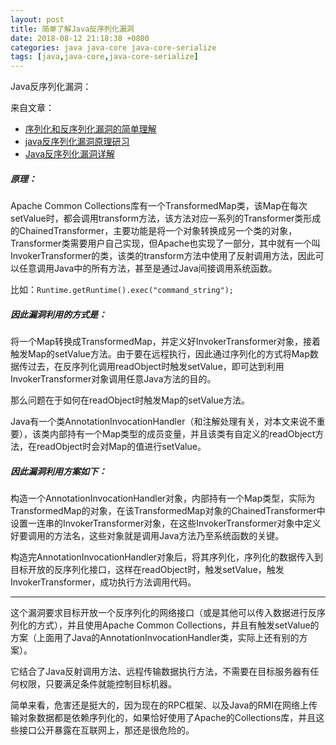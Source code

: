 ```yaml
---
layout: post
title: 简单了解Java反序列化漏洞
date: 2018-08-12 21:18:38 +0800
categories: java java-core java-core-serialize
tags: [java,java-core,java-core-serialize]
---
```

Java反序列化漏洞：

来自文章：
- [序列化和反序列化漏洞的简单理解](https://blog.csdn.net/jameson_/article/details/73826384)
- [java反序列化漏洞原理研习](https://www.cnblogs.com/KevinGeorge/p/8448967.html)
- [Java反序列化漏洞详解](https://www.secpulse.com/archives/42126.html)

##### 原理：

Apache Common Collections库有一个TransformedMap类，该Map在每次setValue时，都会调用transform方法，该方法对应一系列的Transformer类形成的ChainedTransformer，主要功能是将一个对象转换成另一个类的对象，Transformer类需要用户自己实现，但Apache也实现了一部分，其中就有一个叫InvokerTransformer的类，该类的transform方法中使用了反射调用方法，因此可以任意调用Java中的所有方法，甚至是通过Java间接调用系统函数。

比如：`Runtime.getRuntime().exec("command_string");`

##### 因此漏洞利用的方式是：

将一个Map转换成TransformedMap，并定义好InvokerTransformer对象，接着触发Map的setValue方法。由于要在远程执行，因此通过序列化的方式将Map数据传过去，在反序列化调用readObject时触发setValue，即可达到利用InvokerTransformer对象调用任意Java方法的目的。

那么问题在于如何在readObject时触发Map的setValue方法。

Java有一个类AnnotationInvocationHandler（和注解处理有关，对本文来说不重要），该类内部持有一个Map类型的成员变量，并且该类有自定义的readObject方法，在readObject时会对Map的值进行setValue。

##### 因此漏洞利用方案如下：

构造一个AnnotationInvocationHandler对象，内部持有一个Map类型，实际为TransformedMap的对象，在该TransformedMap对象的ChainedTransformer中设置一连串的InvokerTransformer对象，在这些InvokerTransformer对象中定义好要调用的方法名，这些对象就是调用Java方法乃至系统函数的关键。

构造完AnnotationInvocationHandler对象后，将其序列化，序列化的数据传入到目标开放的反序列化接口，这样在readObject时，触发setValue，触发InvokerTransformer，成功执行方法调用代码。

---
这个漏洞要求目标开放一个反序列化的网络接口（或是其他可以传入数据进行反序列化的方式），并且使用Apache Common Collections，并且有触发setValue的方案（上面用了Java的AnnotationInvocationHandler类，实际上还有别的方案）。

它结合了Java反射调用方法、远程传输数据执行方法，不需要在目标服务器有任何权限，只要满足条件就能控制目标机器。

简单来看，危害还是挺大的，因为现在的RPC框架、以及Java的RMI在网络上传输对象数据都是依赖序列化的，如果恰好使用了Apache的Collections库，并且这些接口公开暴露在互联网上，那还是很危险的。